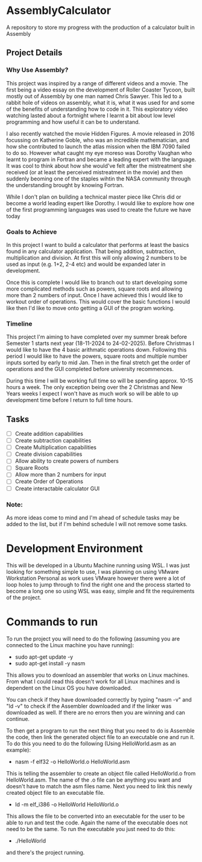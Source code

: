# AssemblyCalculator
A repository to store my progress with the production of a calculator built in Assembly

## Project Details
### Why Use Assembly? 

This project was inspired by a range of different videos and a movie. The first being a video essay on the development of Roller Coaster Tycoon, built mostly out of Assembly by one man named Chris Sawyer. This led to a rabbit hole of videos on assembly, what it is, what it was used for and some of the benefits of understanding how to code in it. This exploratory video watching lasted about a fortnight where I learnt a bit about low level programming and how useful it can be to understand. 

I also recently watched the movie Hidden Figures. A movie released in 2016 focussing on Katherine Goble, who was an incredible mathematician, and how she contributed to launch the atlas mission when the IBM 7090 failed to do so. However what caught my eye moreso was Dorothy Vaughan who learnt to program in Fortran and became a leading expert with the language. It was cool to think about how she would've felt after the mistreatment she received (or at least the perceived mistreatment in the movie) and then suddenly beoming one of the staples wihtin the NASA community through the understanding brought by knowing Fortran. 

While I don't plan on building a technical master piece like Chris did or become a world leading expert like Dorothy. I would like to explore how one of the first programming languages was used to create the future we have today 

### Goals to Achieve
In this project I want to build a calculator that performs at least the basics found in any calculator application. That being addition, subtraction, multiplication and division. At first this will only allowing 2 numbers to be used as input (e.g. 1+2, 2-4 etc) and would be expanded later in development. 

Once this is complete I would like to branch out to start developing some more complicated methods such as powers, square roots and allowing more than 2 numbers of input. Once I have achieved this I would like to workout order of operations. This would cover the basic functions I would like then I'd like to move onto getting a GUI of the program working.

### Timeline
This project I'm aiming to have completed over my summer break before Semester 1 starts next year (18-11-2024 to 24-02-2025). Before Christmas I would like to have the 4 basic arithmatic operations down. Following this period I would like to have the powers, square roots and multiple number inputs sorted by early to mid Jan. Then in the final stretch get the order of operations and the GUI completed before university recommences.

During this time I will be working full time so will be spending approx. 10-15 hours a week. The only exception being over the 2 Christmas and New Years weeks I expect I won't have as much work so will be able to up development time before I return to full time hours.

## Tasks

- [ ] Create addition capabilities
- [ ] Create subtraction capabilities
- [ ] Create Multiplication capabilities
- [ ] Create division capabilities
- [ ] Allow ability to create powers of numbers
- [ ] Square Roots
- [ ] Allow more than 2 numbers for input
- [ ] Create Order of Operations
- [ ] Create interactable calculator GUI 

### Note:
As more ideas come to mind and I'm ahead of schedule tasks may be added to the list, but if I'm behind schedule I will not remove some tasks.

# Development Environment
This will be developed in a Ubuntu Machine running using WSL. I was just looking for something simple to use, I was planning on using VMware Workstation Personal as work uses VMware however there were a lot of loop holes to jump through to find the right one and the process started to become a long one so using WSL was easy, simple and fit the requirements of the project.

# Commands to run
To run the project you will need to do the following (assuming you are connected to the Linux machine you have running):

- sudo apt-get update -y
- sudo apt-get install -y nasm

This allows you to download an assembler that works on Linux machines. From what I could read this doesn't work for all Linux machines and is dependent on the Linux OS you have downloaded.

You can check if they have downloaded correctly by typing "nasm -v" and "ld -v" to check if the Assembler downloaded and if the linker was downloaded as well. If there are no errors then you are winning and can continue.

To then get a program to run the next thing that you need to do is Assemble the code, then link the generated object file to an executable one and run it. To do this you need to do the following (Using HelloWorld.asm as an example):

- nasm -f elf32 -o HelloWorld.o HelloWorld.asm

This is telling the assembler to create an object file called HelloWorld.o from HelloWorld.asm. The name of the .o file can be anything you want and doesn't have to match the asm files name. Next you need to link this newly created object file to an executable file. 

- ld -m elf_i386 -o HelloWorld HelloWorld.o

This allows the file to be converted into an executable for the user to be able to run and test the code. Again the name of the executable does not need to be the same. To run the executable you just need to do this:

- ./HelloWorld

and there's the project running.